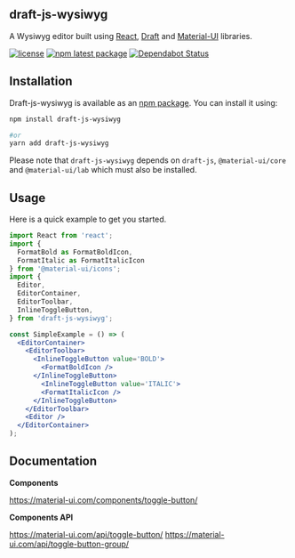 ## draft-js-wysiwyg ##

A Wysiwyg editor built using [React](https://reactjs.org/), [Draft](https://draftjs.org/) and [Material-UI](https://material-ui.com/) libraries.

[![license](https://img.shields.io/badge/license-MIT-blue.svg)](https://github.com/romainleduc/draft-js-wysiwyg/blob/master/LICENSE)
[![npm latest package](https://img.shields.io/npm/v/draft-js-wysiwyg/latest.svg)](https://www.npmjs.com/package/draft-js-wysiwyg)
[![Dependabot Status](https://api.dependabot.com/badges/status?host=github&repo=romainleduc/draft-js-wysiwyg)](https://dependabot.com)

## Installation

Draft-js-wysiwyg is available as an [npm package](https://www.npmjs.com/package/draft-js-wysiwyg). You can install it using:

```sh
npm install draft-js-wysiwyg

#or
yarn add draft-js-wysiwyg
```

Please note that `draft-js-wysiwyg` depends on `draft-js`, `@material-ui/core` and `@material-ui/lab` which must also be installed.

## Usage

Here is a quick example to get you started.

```jsx
import React from 'react';
import {
  FormatBold as FormatBoldIcon,
  FormatItalic as FormatItalicIcon
} from '@material-ui/icons';
import {
  Editor,
  EditorContainer,
  EditorToolbar,
  InlineToggleButton,
} from 'draft-js-wysiwyg';

const SimpleExample = () => (
  <EditorContainer>
    <EditorToolbar>
      <InlineToggleButton value='BOLD'>
        <FormatBoldIcon />
      </InlineToggleButton>
        <InlineToggleButton value='ITALIC'>
        <FormatItalicIcon />
      </InlineToggleButton>
    </EditorToolbar>
    <Editor />
  </EditorContainer>
);
```

## Documentation

**Components**

https://material-ui.com/components/toggle-button/

**Components API**

https://material-ui.com/api/toggle-button/
https://material-ui.com/api/toggle-button-group/
